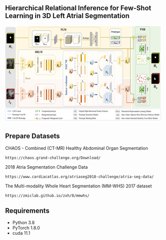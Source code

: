 ## Hierarchical Relational Inference for Few-Shot Learning in 3D Left Atrial Segmentation

<p align="middle">
    <img src="Framework.png">
</p>

## Prepare Datasets
CHAOS - Combined (CT-MR) Healthy Abdominal Organ Segmentation
```
https://chaos.grand-challenge.org/Download/
```

2018 Atria Segmentation Challenge Data
```
https://www.cardiacatlas.org/atriaseg2018-challenge/atria-seg-data/
```
The Multi-modality Whole Heart Segmentation (MM-WHS) 2017 dataset
```
https://zmiclab.github.io/zxh/0/mmwhs/
```

## Requirements
- Python 3.8
- PyTorch 1.8.0
- cuda 11.1
